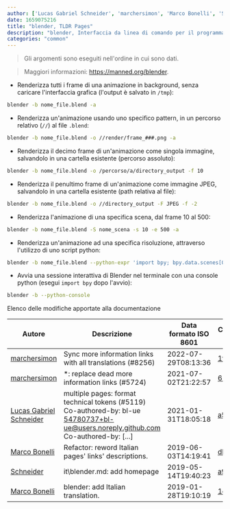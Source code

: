 ```yaml
---
author: ['Lucas Gabriel Schneider', 'marchersimon', 'Marco Bonelli', 'Schneider']
date: 1659075216
title: "blender, TLDR Pages"
description: "blender, Interfaccia da linea di comando per il programma di grafica Blender 3D."
categories: "common"
---
```

> Gli argomenti sono eseguiti nell'ordine in cui sono dati.

> Maggiori informazioni: <https://manned.org/blender>.

- Renderizza tutti i frame di una animazione in background, senza caricare l'interfaccia grafica (l'output è salvato in `/tmp`):

```bash
blender -b nome_file.blend -a
```

- Renderizza un'animazione usando uno specifico pattern, in un percorso relativo (`//`) al file `.blend`:

```bash
blender -b nome_file.blend -o //render/frame_###.png -a
```

- Renderizza il decimo frame di un'animazione come singola immagine, salvandolo in una cartella esistente (percorso assoluto):

```bash
blender -b nome_file.blend -o /percorso/a/directory_output -f 10
```

- Renderizza il penultimo frame di un'animazione come immagine JPEG, salvandolo in una cartella esistente (path relativa al file):

```bash
blender -b nome_file.blend -o //directory_output -F JPEG -f -2
```

- Renderizza l'animazione di una specifica scena, dal frame 10 al 500:

```bash
blender -b nome_file.blend -S nome_scena -s 10 -e 500 -a
```

- Renderizza un'animazione ad una specifica risoluzione, attraverso l'utilizzo di uno script python:

```bash
blender -b nome_file.blend --python-expr 'import bpy; bpy.data.scenes[0].render.resolution_percentage = 25' -a
```

- Avvia una sessione interattiva di Blender nel terminale con una console python (esegui `import bpy` dopo l'avvio):

```bash
blender -b --python-console
```
Elenco delle modifiche apportate alla documentazione


Autore | Descrizione | Data formato ISO 8601 | Collegamento a GitHub
------|-----|-----|-----
[marchersimon](mailto:50295997+marchersimon@users.noreply.github.com) | Sync more information links with all translations (#8256) | 2022-07-29T08:13:36 | [1f610a952ea0](https://github.com/tldr-pages/tldr/commit/1f610a952ea0d53e0a1bdbd1246ef81f24db2f3f)
[marchersimon](mailto:50295997+marchersimon@users.noreply.github.com) | *: replace dead more information links (#5724) | 2021-07-02T21:22:57 | [6534b52a2ec9](https://github.com/tldr-pages/tldr/commit/6534b52a2ec92c1e691e21901799048c40b069db)
[Lucas Gabriel Schneider](mailto:casdpa@gmail.com) | multiple pages: format technical tokens (#5119) Co-authored-by: bl-ue <54780737+bl-ue@users.noreply.github.com> Co-authored-by: [...] | 2021-01-31T18:05:18 | [a5fe31bc47ae](https://github.com/tldr-pages/tldr/commit/a5fe31bc47aece3efa5e66b52b3cf384f27d5d72)
[Marco Bonelli](mailto:marco@mebeim.net) | Refactor: reword Italian pages' links' descriptions. | 2019-06-03T14:19:41 | [db7959947301](https://github.com/tldr-pages/tldr/commit/db795994730108131d36e7a50b67378e79e27c10)
[Schneider](mailto:lucas.schneider@sap.com) | it\blender.md: add homepage | 2019-05-14T19:40:23 | [a9ddcd839228](https://github.com/tldr-pages/tldr/commit/a9ddcd839228e6316a3cc23aa725dc0fec1cc536)
[Marco Bonelli](mailto:mb5.marcob@gmail.com) | blender: add Italian translation. | 2019-01-28T19:10:19 | [1c3d2f3ee229](https://github.com/tldr-pages/tldr/commit/1c3d2f3ee229ef4cb2622a7b4fd283db14a671c6)


